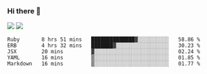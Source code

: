 ### Hi there 👋

<!--
**sasharevzin/sasharevzin** is a ✨ _special_ ✨ repository because its `README.md` (this file) appears on your GitHub profile.

Here are some ideas to get you started:

- 🔭 I’m currently working on ...
- 🌱 I’m currently learning ...
- 👯 I’m looking to collaborate on ...
- 🤔 I’m looking for help with ...
- 💬 Ask me about ...
- 📫 How to reach me: ...
- 😄 Pronouns: ...
- ⚡ Fun fact: ...
-->

![](https://yusufozturk.vercel.app/api?username=sasharevzin&hide_title=true&include_all_commits=true&count_private=true&show_icons=true) ![](https://yusufozturk.vercel.app/api/top-langs/?username=sasharevzin&layout=compact&langs_count=10&hide=apacheconf,coffeescript)

<!--START_SECTION:waka-->
```text
Ruby       8 hrs 51 mins   ██████████████▓░░░░░░░░░░   58.86 % 
ERB        4 hrs 32 mins   ███████▓░░░░░░░░░░░░░░░░░   30.23 % 
JSX        20 mins         ▓░░░░░░░░░░░░░░░░░░░░░░░░   02.24 % 
YAML       16 mins         ▒░░░░░░░░░░░░░░░░░░░░░░░░   01.85 % 
Markdown   16 mins         ▒░░░░░░░░░░░░░░░░░░░░░░░░   01.77 % 
```
<!--END_SECTION:waka-->
